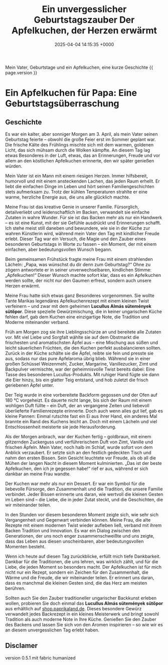 ﻿---
# Draft: apfelkuchen
layout: post
title: Ein unvergesslicher Geburtstagszauber Der Apfelkuchen, der Herzen erwärmt
date: 2025-04-04 14:15:35 +0000
categories: familie rezepte tradition
tags: [apfelkuchen, geburtstag, ueberraschung, lucullus, backen, liebe]
ai: ChatGPT (GPT-4 + o3-mini), 2025-04-04
version: 0.6.3
---

<!-- excerpt-start -->
Mein Vater, Geburtstage und ein Apfelkuchen, eine kurze Geschichte {{ page.version }}
<!-- excerpt-end -->

# Ein Apfelkuchen für Papa: Eine Geburtstagsüberraschung
## Geschichte

Es war ein kalter, aber sonniger Morgen am 3. April, als mein Vater seinen Geburtstag feierte – obwohl die große Feier erst im Sommer geplant war. Die frische Kälte des Frühlings mischte sich mit dem warmen, goldenen Licht, das sich mühsam durch die Wolken kämpfte. An diesem Tag lag etwas Besonderes in der Luft, etwas, das an Erinnerungen, Freude und vor allem an den köstlichen Apfelkuchen erinnerte, den wir später genießen würden.

Mein Vater ist ein Mann mit einem riesigen Herzen. Immer hilfsbereit, humorvoll und mit einem ansteckenden Lachen, das jeden Raum erhellt. Er liebt die einfachen Dinge im Leben und hört seinen Familiengeschichten stets aufmerksam zu. Trotz der kühlen Temperaturen strahlte er eine warme, herzliche Energie aus, die uns alle glücklich machte.

Meine Frau ist das kreative Genie in unserer Familie. Fürsorglich, detailverliebt und leidenschaftlich im Backen, verwandelt sie einfache Zutaten in wahre Wunder. Für sie ist das Backen mehr als nur ein Handwerk – es ist eine Kunst, mit der sie Gefühle ausdrückt und Erinnerungen schafft. Ich stehe meist still daneben und bewundere, wie sie in der Küche zur wahren Künstlerin wird, während mein Vater den Tag mit kindlicher Freude erlebt. Dieser Tag war ein Versuch, die Magie und den Zauber eines besonderen Geburtstags in Worte zu fassen – ein Moment, der mit einem einfachen, aber bedeutungsvollen Wunsch begann.

Beim gemeinsamen Frühstück fragte meine Frau mit einem strahlenden Lächeln: „Papa, was wünschst du dir denn zum Geburtstag?“ Ohne zu zögern antwortete er in seiner unverwechselbaren, kindlichen Stimme: „Apfelkuchen!“ Dieser Wunsch machte sofort klar, dass es ein Apfelkuchen werden sollte, der nicht nur den Gaumen erfreut, sondern auch unsere Herzen erwärmt.

Meine Frau hatte sich etwas ganz Besonderes vorgenommen. Sie wollte Tante Marikas legendäres Apfelkuchenrezept mit einem kleinen Twist verfeinern – und zwar mit dem geheimen **Lucullus Almás sütemények sütőpor**. Diese spezielle Gewürzmischung, die in keiner ungarischen Küche fehlen darf, gab dem Kuchen eine einzigartige Note, die Tradition und Moderne miteinander verband.

Früh am Morgen zog sie ihre Lieblingsschürze an und bereitete alle Zutaten vor. Mit viel Liebe und Sorgfalt wählte sie auf dem Obstmarkt die frischesten und aromatischsten Äpfel aus – eine Mischung aus süßen und leicht säuerlichen Früchten, die den Kuchen perfekt ausbalancieren sollten. Zurück in der Küche schälte sie die Äpfel, reibte sie fein und presste sie aus, sodass nur das pure Apfelaroma übrig blieb. Während sie in einer großen Schüssel Weizenmehl, Zucker, Margarine, Vanillezucker, Zimt und Backpulver vermischte, war der geheimnisvolle Twist bereits dabei: Eine Tasse des besonderen Lucullus-Produkts. Mit ruhiger Hand fügte sie dann die Eier hinzu, bis ein glatter Teig entstand, und hob zuletzt die frisch geriebenen Äpfel unter. 

Der Teig wurde in eine vorbereitete Backform gegossen und der Ofen auf 180 °C vorgeheizt. Es dauerte nicht lange, bis sich der Raum mit einem wohligen Duft füllte – ein Duft, der an vergangene Zeiten und liebevoll überlieferte Familienrezepte erinnerte. Doch auch wenn alles gut lief, gab es kleine Pannen: Einmal rutschte fast ein Ei aus ihrer Hand, ein anderes Mal brannte ein Rand des Kuchens leicht an. Doch mit einem Lächeln und viel Entschlossenheit meisterte sie jede Herausforderung.

Als der Morgen anbrach, war der Kuchen fertig – goldbraun, mit einem glitzernden Zuckerguss und verführerischem Duft von Zimt, Vanille und frischen Äpfeln. Mein Vater, noch halb im Schlaf, wurde sofort von dem Anblick verzaubert. Er setzte sich an den festlich gedeckten Tisch und nahm den ersten Bissen. Sein Gesicht leuchtete vor Freude, als ob all die Mühen der langen Nacht in diesem Moment kulminierten. „Das ist der beste Apfelkuchen, den ich je gegessen habe!“ rief er aus, während er sich dankbar an meine Frau wandte.

Der Kuchen war mehr als nur ein Dessert. Er war ein Symbol für die liebevolle Fürsorge, den Zusammenhalt und die Tradition, die unsere Familie verbindet. Jeder Bissen erinnerte uns daran, wie wertvoll die kleinen Gesten im Leben sind – die Liebe, die in jeder Zutat steckt, und die Geschichten, die wir miteinander teilen.

In den Stunden vor diesem besonderen Moment zeigte sich, wie sehr sich Vergangenheit und Gegenwart verbinden können. Meine Frau, die alte Rezepte mit einem modernen Twist wieder aufleben ließ, verband mit ihrem Backen Tradition und Innovation. Es war ein Dialog zwischen den Generationen, der uns noch enger zusammenschweißte und uns zeigte, dass das Leben aus diesen unscheinbaren, aber bedeutungsvollen Momenten besteht.

Wenn ich heute auf diesen Tag zurückblicke, erfüllt mich tiefe Dankbarkeit. Dankbar für die Traditionen, die uns lehren, was wirklich zählt, und für die Liebe, die jeden Moment so besonders macht. Der Apfelkuchen ist für mich nicht nur ein Rezept, sondern ein Zeichen für den Zusammenhalt, die Wärme und die Freude, die wir miteinander teilen. Er erinnert uns daran, dass es manchmal die kleinen Gesten sind, die das Herz am meisten berühren.

Sollten auch Sie den Zauber traditioneller ungarischer Backkunst erleben wollen, probieren Sie doch einmal das **Lucullus Almás sütemények sütőpor** aus erhältlich auf [shop.paprikaland.de](https://shop.paprikaland.de). Dieses besondere Gewürz verwandelt jedes Backrezept in ein kleines Meisterwerk und bringt sowohl Tradition als auch moderne Note in Ihre Küche. Genießen Sie den Zauber des Backens und lassen Sie sich von den Aromen inspirieren – so wie wir es an diesem unvergesslichen Tag erlebt haben.

## Disclamer
version 0.5.1 mit fabric humanized